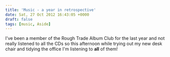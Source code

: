 ```yaml
---
title: 'Music - a year in retrospective'
date: Sat, 27 Oct 2012 16:43:05 +0000
draft: false
tags: [music, Aside]
---
```


I've been a member of the Rough Trade Album Club for the last year and not really listened to all the CDs so this afternoon while trying out my new desk chair and tidying the office I'm listening to **all** of them!